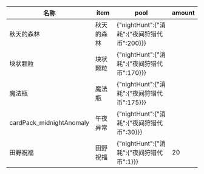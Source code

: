 | 名称  | item | pool | amount |
| --- | ---- | ---- | ------ |
| 秋天的森林 | 秋天的森林 | {"nightHunt":{"消耗":{"夜间狩猎代币":200}}} |  |
| 块状颗粒 | 块状颗粒 | {"nightHunt":{"消耗":{"夜间狩猎代币":170}}} |  |
| 魔法瓶 | 魔法瓶 | {"nightHunt":{"消耗":{"夜间狩猎代币":175}}} |  |
| cardPack_midnightAnomaly | 午夜异常 | {"nightHunt":{"消耗":{"夜间狩猎代币":30}}} |  |
| 田野祝福 | 田野祝福 | {"nightHunt":{"消耗":{"夜间狩猎代币":1}}} | 20 |
